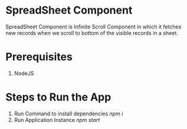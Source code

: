 # SpreadSheet Component

SpreadSheet Component is Infinite Scroll Component in which it fetches new records when we scroll to bottom of the visible records in a sheet.

# Prerequisites

1. NodeJS

# Steps to Run the App

1. Run Command to install dependencies _npm i_
2. Run Application Instance _npm start_
